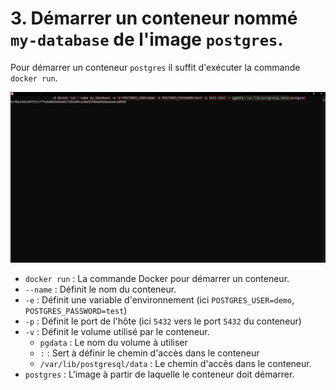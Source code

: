 # 3. Démarrer un conteneur nommé `my-database` de l'image `postgres`.

Pour démarrer un conteneur `postgres` il suffit d'exécuter la commande `docker run`.

![](./assets/cli.png)

- `docker run` : La commande Docker pour démarrer un conteneur.
- `--name` : Définit le nom du conteneur.
- `-e` : Définit une variable d'environnement (ici `POSTGRES_USER=demo`, `POSTGRES_PASSWORD=test`)
- `-p` : Définit le port de l'hôte (ici `5432` vers le port `5432` du conteneur)
- `-v` : Définit le volume utilisé par le conteneur.
  - `pgdata` : Le nom du volume à utiliser
  - `:` : Sert à définir le chemin d'accès dans le conteneur
  - `/var/lib/postgresql/data` : Le chemin d'accès dans le conteneur.
- `postgres` : L'image à partir de laquelle le conteneur doit démarrer.